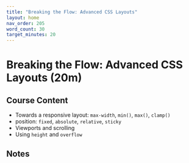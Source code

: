 ```yaml
---
title: "Breaking the Flow: Advanced CSS Layouts"
layout: home
nav_order: 205
word_count: 30
target_minutes: 20
---
```

# Breaking the Flow: Advanced CSS Layouts (20m)

## Course Content

- Towards a responsive layout: `max-width`, `min()`, `max()`, `clamp()`
- position: `fixed`, `absolute`, `relative`, `sticky`
- Viewports and scrolling
- Using `height` and `overflow`

## Notes













